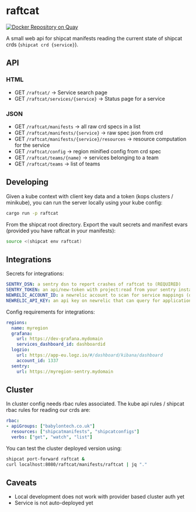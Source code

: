 # raftcat
[![Docker Repository on Quay](https://quay.io/repository/babylonhealth/raftcat/status "Docker Repository on Quay")](https://quay.io/repository/babylonhealth/raftcat?tab=tags)

A small web api for shipcat manifests reading the current state of shipcat crds (`shipcat crd {service}`).

## API

### HTML

- GET `/raftcat/` -> Service search page
- GET `/raftcat/services/{service}` -> Status page for a service

### JSON

- GET `/raftcat/manifests` -> all raw crd specs in a list
- GET `/raftcat/manifests/{service}` -> raw spec json from crd
- GET `/raftcat/manifests/{service}/resources` -> resource computation for the service
- GET `/raftcat/config` -> region minified config from crd spec
- GET `/raftcat/teams/{name}` -> services belonging to a team
- GET `/raftcat/teams` -> list of teams

## Developing
Given a kube context with client key data and a token (kops clusters / minikube), you can run the server locally using your kube config:

```sh
cargo run -p raftcat
```

From the shipcat root directory.
Export the vault secrets and manifest evars (provided you have raftcat in your manifests):

```sh
source <(shipcat env raftcat)
```

## Integrations
Secrets for integrations:

```yaml
SENTRY_DSN: a sentry dsn to report crashes of raftcat to (REQUIRED)
SENTRY_TOKEN: an api/new-token with project:read from your sentry installation (optional)
NEWRELIC_ACCOUNT_ID: a newrelic account to scan for service mappings (optional)
NEWRELIC_API_KEY: an api key on newrelic that can query for applications (optional)
```

Config requirements for integrations:

```yaml
regions:
  name: myregion
  grafana:
    url: https://dev-grafana.mydomain
    services_dashboard_id: dashboardid
  logzio:
    url: https://app-eu.logz.io/#/dashboard/kibana/dashboard
    account_id: 1337
  sentry:
    url: https://myregion-sentry.mydomain
```

## Cluster
In cluster config needs rbac rules associated. The kube api rules / shipcat rbac rules for reading our crds are:

```yaml
rbac:
- apiGroups: ["babylontech.co.uk"]
  resources: ["shipcatmanifests", "shipcatconfigs"]
  verbs: ["get", "watch", "list"]
```

You can test the cluster deployed version using:

```sh
shipcat port-forward raftcat &
curl localhost:8080/raftcat/manifests/raftcat | jq "."
```

## Caveats
- Local development does not work with provider based cluster auth yet
- Service is not auto-deployed yet
